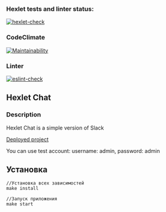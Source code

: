 ### Hexlet tests and linter status:
[![hexlet-check](https://github.com/Titonatos/frontend-project-12/actions/workflows/hexlet-check.yml/badge.svg)](https://github.com/Titonatos/frontend-project-12/actions/workflows/hexlet-check.yml)

### CodeClimate
[![Maintainability](https://api.codeclimate.com/v1/badges/85f33f44639711afa21e/maintainability)](https://codeclimate.com/github/Titonatos/frontend-project-12/maintainability)

### Linter
[![eslint-check](https://github.com/Titonatos/Slack-Chat/actions/workflows/linter.yml/badge.svg)](https://github.com/Titonatos/Slack-Chat/actions/workflows/linter.yml)


## Hexlet Chat

### Description

Hexlet Chat is a simple version of Slack

[Deployed project](https://frontend-project-12-1-fxbf.onrender.com/)

You can use test account: username: admin, password: admin

## Установка

```
//Установка всех зависимостей
make install
```

```
//Запуск приложения
make start
```